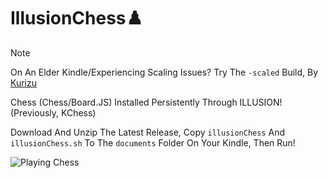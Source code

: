 # IllusionChess♟️

> [!NOTE]  
> On An Elder Kindle/Experiencing Scaling Issues? Try The `-scaled` Build, By [Kurizu](https://github.com/crizmo)


Chess (Chess/Board.JS) Installed Persistently Through ILLUSION! (Previously, KChess)

Download And Unzip The Latest Release, Copy `illusionChess` And `illusionChess.sh` To The `documents` Folder On Your Kindle, Then Run!

![Playing Chess](https://github.com/user-attachments/assets/fbe0e625-a3a4-4d78-a7f4-916d982cfa4e)
